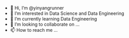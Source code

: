 - 👋 Hi, I’m @yinyangrunner
- 👀 I’m interested in Data Science and Data Engineering
- 🌱 I’m currently learning Data Engineering
- 💞️ I’m looking to collaborate on ...
- 📫 How to reach me ...

<!---
yinyangrunner/yinyangrunner is a ✨ special ✨ repository because its `README.md` (this file) appears on your GitHub profile.
You can click the Preview link to take a look at your changes.
--->
